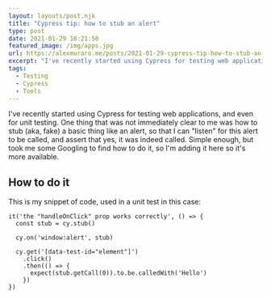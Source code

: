 ```yaml
---
layout: layouts/post.njk
title: "Cypress tip: how to stub an alert"
type: post
date: 2021-01-29 16:21:50
featured_image: /img/apps.jpg
url: https://alexmuraro.me/posts/2021-01-29-cypress-tip-how-to-stub-an-alert
excerpt: "I've recently started using Cypress for testing web applications, and even for unit testing. One thing that was not immediately clear to me was how to stub (aka, fake) a basic thing like an alert, so that I can listen for this alert to be called, and assert that yes, it was indeed called."
tags:
  - Testing
  - Cypress
  - Tools
---
```


I've recently started using Cypress for testing web applications, and even for unit testing. One thing that was not immediately clear to me was how to stub (aka, fake) a basic thing like an alert, so that I can "listen" for this alert to be called, and assert that yes, it was indeed called.
Simple enough, but took me some Googling to find how to do it, so I'm adding it here so it's more available.

## How to do it

This is my snippet of code, used in a unit test in this case:

```
it('the "handleOnClick" prop works correctly', () => {
  const stub = cy.stub()

  cy.on('window:alert', stub)

  cy.get('[data-test-id="element"]')
    .click()
    .then(() => {
      expect(stub.getCall(0)).to.be.calledWith('Hello')
    })
})
```
